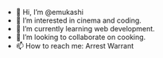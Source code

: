 - 👋 Hi, I’m @emukashi
- 👀 I’m interested in cinema and coding.
- 🌱 I’m currently learning web development.
- 💞️ I’m looking to collaborate on cooking.
- 📫 How to reach me: Arrest Warrant

<!---
emukashi/emukashi is a ✨ special ✨ repository because its `README.md` (this file) appears on your GitHub profile.
You can click the Preview link to take a look at your changes.
--->
